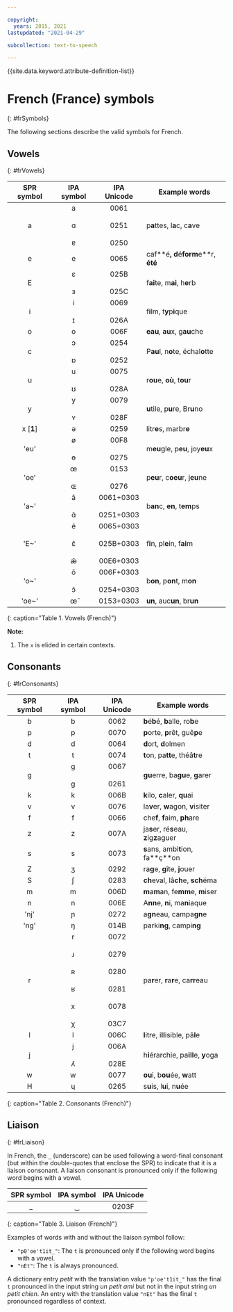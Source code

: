 ```yaml
---

copyright:
  years: 2015, 2021
lastupdated: "2021-04-29"

subcollection: text-to-speech

---
```


{{site.data.keyword.attribute-definition-list}}

# French (France) symbols
{: #frSymbols}

The following sections describe the valid symbols for French.

## Vowels
{: #frVowels}

| SPR symbol | IPA symbol | IPA Unicode | Example words |
|:----------:|:----------:|:-----------:|---------------|
| a | a<br/><br/>&#593;<br/><br/>&#592; | 0061<br/><br/>0251<br/><br/>0250 | p**a**ttes, l**a**c, c**a**ve |
| e | e | 0065 | caf**&eacute;**, d**&eacute;**form**e**r, **&eacute;**t**&eacute;** |
| E | &#603;<br/><br/>&#604; | 025B<br/><br/>025C | f**ai**te, m**ai**, h**e**rb |
| i | i<br/><br/>&#618; | 0069<br/><br/>026A | f**i**lm, t**y**p**i**que |
| o | o | 006F | **eau**, **au**x, g**au**che |
| c | &#596;<br/><br/>&#594; | 0254<br/><br/>0252 | P**au**l, n**o**te, &eacute;chal**o**tte |
| u | u<br/><br/>&#650; | 0075<br/><br/>028A | r**ou**e, **o&ugrave;**, t**ou**r |
| y | &#121;<br/><br/>&#655; | 0079<br/><br/>028F | **u**tile, p**u**re, Br**u**no |
| x [**1**] | &#601; | 0259 | litr**e**s, marbr**e** |
| 'eu' | &#248;<br/><br/>&#629; | 00F8<br/><br/>0275 | m**eu**gle, p**eu**, joy**eu**x |
| 'oe' | &#339;<br/><br/>&#630; | 0153<br/><br/>0276 | p**eu**r, c**oeu**r, j**eu**ne |
| 'a~' | &#97;&#771;<br/><br/>&#593;&#771; | 0061+0303<br/><br/>0251+0303 | b**an**c, **en**, t**em**ps |
| 'E~' | &#101;&#771;<br/><br/>&#603;&#771;<br/><br/>&#230;&#771; | 0065+0303<br/><br/>025B+0303<br/><br/>00E6+0303 | f**i**n, pl**e**in, f**ai**m |
| 'o~' | &#111;&#771;<br/><br/>&#596;&#771; | 006F+0303<br/><br/>0254+0303 | b**on**, p**on**t, m**on** |
| 'oe~' | &#339;&#771; | 0153+0303 | **un**, auc**un**, br**un** |
{: caption="Table 1. Vowels (French)"}

**Note:**

1.  The `x` is elided in certain contexts.

## Consonants
{: #frConsonants}

| SPR symbol | IPA symbol | IPA Unicode | Example words |
|:----------:|:----------:|:-----------:|---------------|
| b | b | 0062 | **b**&eacute;**b**&eacute;, **b**alle, ro**b**e |
| p | p | 0070 | **p**orte, **p**r&ecirc;t, gu&ecirc;**p**e |
| d | d | 0064 | **d**ort, **d**olmen |
| t | t | 0074 | **t**on, pa**tt**e, th&eacute;&acirc;**t**re |
| g | g<br/><br/>&#609; | 0067<br/><br/>0261 | **gu**erre, ba**gu**e, **g**arer |
| k | k | 006B | **k**ilo, **c**aler, **qu**ai |
| v | v | 0076 | la**v**er, **w**agon, **v**isiter |
| f | f | 0066 | che**f**, **f**aim, **ph**are |
| z | z | 007A | ja**s**er, r&eacute;**s**eau, **z**ig**z**aguer |
| s | s | 0073 | **s**ans, ambi**t**ion, fa**&ccedil;**on |
| Z | &#658; | 0292 | ra**g**e, **g**&icirc;te, **j**ouer |
| S | &#643; | 0283 | **ch**eval, l&acirc;**ch**e, **sch**&eacute;ma |
| m | m | 006D | **m**a**m**an, fe**mm**e, **m**iser |
| n | n | 006E | A**nn**e, **n**i, ma**n**iaque |
| 'nj' | &#626; | 0272 | a**gn**eau, campa**gn**e |
| 'ng' | &#331; | 014B | parki**ng**, campi**ng** |
| r | r<br/><br/>&#633;<br/><br/>&#640;<br/><br/>&#641;<br/><br/>x<br/><br/>&#967; | 0072<br/><br/>0279<br/><br/>0280<br/><br/>0281<br/><br/>0078<br/><br/>03C7 | pa**r**er, **r**a**r**e, ca**rr**eau |
| l | l | 006C | **l**itre, i**ll**isible, p&acirc;**l**e |
| j | j<br/><br/>&#654; | 006A<br/><br/>028E | h**i**&eacute;rarchie, pa**ill**e, **y**oga |
| w | w | 0077 | **ou**i, b**ou**&eacute;e, **w**att |
| H | &#613; | 0265 | s**u**is, l**u**i, n**u**&eacute;e |
{: caption="Table 2. Consonants (French)"}

## Liaison
{: #frLiaison}

In French, the `_` (underscore) can be used following a word-final consonant (but within the double-quotes that enclose the SPR) to indicate that it is a liaison consonant. A liaison consonant is pronounced only if the following word begins with a vowel.

| SPR symbol | IPA symbol | IPA Unicode |
|:----------:|:----------:|:-----------:|
| _ | &#8255; | 0203F |
{: caption="Table 3. Liaison (French)"}

Examples of words with and without the liaison symbol follow:

-   `"p0'oe't1it_"`: The `t` is pronounced only if the following word begins with a vowel.
-   `"nEt"`: The `t` is always pronounced.

A dictionary entry *petit* with the translation value `"p'oe't1it_"` has the final `t` pronounced in the input string *un petit ami* but not in the input string *un petit chien*. An entry with the translation value `"nEt"` has the final `t` pronounced regardless of context.
